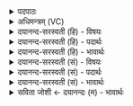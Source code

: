 <details><summary>पदपाठः</summary>

ताम्। स॒वि॒तुः। वरे॑ण्यस्य। चि॒त्राम्। आ। अ॒हम्। वृ॒णे॒। सु॒म॒तिमिति॑ सुऽम॒तिम्। वि॒श्वज॑न्याम्। याम्। अ॒स्य॒। कण्वः॑। अदु॑हत्। प्रपी॑ना॒मिति॒ प्रऽपी॑नाम्। स॒हस्र॑धारा॒मिति॑ स॒हस्र॑ऽधाराम्। पय॑सा। म॒हीम्। गाम्। ७४।
</details>

<details><summary>अधिमन्त्रम् (VC)</summary>

- सविता देवता
- कण्व ऋषिः
- निचृदार्षी त्रिष्टुप्
- धैवतः
</details>

<details><summary>दयानन्द-सरस्वती (हि) - विषयः</summary>

अब कौन ईश्वर को पा सकता है, यह विषय अगले मन्त्र में कहा है ॥
</details>

<details><summary>दयानन्द-सरस्वती (हि) - पदार्थः</summary>

पदार्थान्वयभाषाः -  जैसे (कण्वः) बुद्धिमान् पुरुष (अस्य) इस (वरेण्यस्य) स्वीकार करने योग्य (सवितुः) योग के ऐश्वर्य के देनेहारे ईश्वर की (याम्) जिस (चित्राम्) अद्भुत आश्चर्य्यरूप वा (विश्वजन्याम्) समस्त जगत् को उत्पन्न करती (प्रपीनाम्) अति उन्नति के साथ बढ़ती (सहस्रधाराम्) हजारों पदार्थों को धारण करनेहारी और (सुमतिम्) यथातथ्य विषय को प्रकाशित करती हुई उत्तम बुद्धि तथा (पयसा) अन्न आदि पदार्थों के साथ (महीम्) बड़ी (गाम्) वाणी को (अदुहत्) परिपूर्ण करता अर्थात् क्रम से जान अपने ज्ञानविषयक करता है, वैसे (ताम्) उसको (अहम्) मैं (आ, वृणे) अच्छे प्रकार स्वीकार करता हूँ ॥७४ ॥
</details>

<details><summary>दयानन्द-सरस्वती (हि) - भावार्थः</summary>

भावार्थभाषाः -  इस मन्त्र में वाचकलुप्तोपमालङ्कार है। जैसे मेधावीजन जगदीश्वर की विद्या को पाकर वृद्धि को प्राप्त होता है, वैसे ही इसको प्राप्त होकर और सामान्य जन को भी विद्या और योगवृद्धि के लिये उद्युक्त होना चाहिये ॥७४ ॥
</details>

<details><summary>दयानन्द-सरस्वती (सं) - विषयः</summary>

अथ क ईश्वरं प्राप्तुं शक्नोतीत्याह ॥
</details>

<details><summary>दयानन्द-सरस्वती (सं) - पदार्थः</summary>

पदार्थान्वयभाषाः -  यथा कण्वोऽस्य वरेण्यस्य सवितुरीश्वरस्य यां चित्रां विश्वजन्यां प्रपीनां सहस्रधारां सुमतिं पयसा महीं गां चादुहत्, तथा तामहमावृणे ॥७४ ॥
</details>

<details><summary>दयानन्द-सरस्वती (सं) - भावार्थः</summary>

भावार्थभाषाः -  अत्र वाचकलुप्तोपमालङ्कारः। यथा मेधावी जगदीश्वरस्य विद्यां प्राप्यैधते तथैवैतां लब्ध्वाऽन्येनापि विद्यायोगवृद्ध्यै भवितव्यम् ॥७४ ॥
</details>

<details><summary>सविता जोशी ← दयानन्दः (म) - भावार्थः</summary>

भावार्थभाषाः -  या मंत्रात वाचकलुप्तोपमालंकार आहे. जसे बुद्धिमान लोक परमेश्वराची विद्या प्राप्त करून उन्नती करतात तसे सामान्य लोकांनीही विद्या व योगवृद्धीसाठी तत्पर राहावे.
</details>
